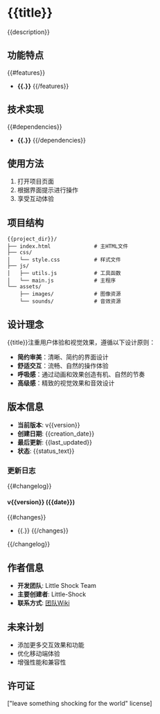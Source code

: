 # {{title}}

{{description}}

## 功能特点

{{#features}}
- **{{.}}**
{{/features}}

## 技术实现

{{#dependencies}}
- **{{.}}**
{{/dependencies}}

## 使用方法

1. 打开项目页面
2. 根据界面提示进行操作
3. 享受互动体验

## 项目结构

```
{{project_dir}}/
├── index.html              # 主HTML文件
├── css/
│   └── style.css           # 样式文件
├── js/
│   ├── utils.js            # 工具函数
│   └── main.js             # 主程序
└── assets/
    ├── images/             # 图像资源
    └── sounds/             # 音效资源
```

## 设计理念

{{title}}注重用户体验和视觉效果，遵循以下设计原则：

- **简约审美**：清晰、简约的界面设计
- **舒适交互**：流畅、自然的操作体验
- **呼吸感**：通过动画和效果创造有机、自然的节奏
- **高级感**：精致的视觉效果和音效设计

## 版本信息

- **当前版本**: v{{version}}
- **创建日期**: {{creation_date}}
- **最后更新**: {{last_updated}}
- **状态**: {{status_text}}

### 更新日志

{{#changelog}}
#### v{{version}} ({{date}})

{{#changes}}
- {{.}}
{{/changes}}

{{/changelog}}

## 作者信息

- **开发团队**: Little Shock Team
- **主要创建者**: Little-Shock
- **联系方式**: [团队Wiki](https://waytoagi.feishu.cn/wiki/UaxewECiHiVBmykypR0c48FhnFd)

## 未来计划

- 添加更多交互效果和功能
- 优化移动端体验
- 增强性能和兼容性

## 许可证

["leave something shocking for the world" license]
